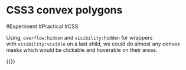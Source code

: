 # CSS3 convex polygons

#Experiment #Practical #CSS

Using, `overflow:hidden` and `visibility:hidden` for wrappers with `visibility:visible` on a last shild, we could do almost any convex masks which would be clickable and hoverable on their areas.

{{<Partial iframe="https://kizu.github.io/Polygons/" height="33em" />}}
